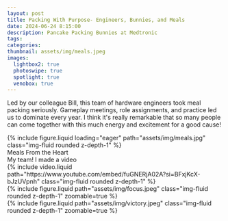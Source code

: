 ```yaml
---
layout: post
title: Packing With Purpose- Engineers, Bunnies, and Meals
date: 2024-06-24 8:15:00
description: Pancake Packing Bunnies at Medtronic
tags: 
categories: 
thumbnail: assets/img/meals.jpeg
images:
  lightbox2: true
  photoswipe: true
  spotlight: true
  venobox: true
---
```


Led by our colleague Bill, this team of hardware engineers took meal packing seriously. Gameplay meetings, role assignments, and practice led us to dominate every year. I think it's really remarkable that so many people can come together with this much energy and excitement for a good cause! 

<div class="row mt-3">
    <div class="col-sm mt-3 mt-md-0">
        {% include figure.liquid loading="eager" path="assets/img/meals.jpg" class="img-fluid rounded z-depth-1" %}
    </div>
</div>
<div class="caption">
    Meals From the Heart 
</div>
My team! I made a video

<div class="row mt-3">
    <div class="col-sm mt-3 mt-md-0">
        {% include video.liquid path="https://www.youtube.com/embed/fuGNERjA02A?si=BFxjKcX-bJzUVpnh" class="img-fluid rounded z-depth-1" %}
    </div>
</div>

<div class="col-

Pancake Packing Bunny Co. Forever!

<div class="row mt-3">
    <div class="col-sm mt-3 mt-md-0">
        {% include figure.liquid path="assets/img/focus.jpeg" class="img-fluid rounded z-depth-1" zoomable=true %}
    </div>
    <div class="col-sm mt-3 mt-md-0">
        {% include figure.liquid path="assets/img/victory.jpeg" class="img-fluid rounded z-depth-1" zoomable=true %}
    </div>
</div>
<!-- <div class="row mt-3">
    <div class="col-sm mt-3 mt-md-0">
        {% include figure.liquid loading="eager" path="assets/img/victory.jpeg" class="img-fluid rounded z-depth-1" %}
    </div>
</div> -->


<!-- <div class="row mt-3">
    <div class="col-sm mt-3 mt-md-0">
        {% include video.liquid path="assets/video/pexels-engin-akyurt-6069112-960x540-30fps.mp4" class="img-fluid rounded z-depth-1" controls=true autoplay=true %}
    </div>
    <div class="col-sm mt-3 mt-md-0">
        {% include video.liquid path="assets/video/pexels-engin-akyurt-6069112-960x540-30fps.mp4" class="img-fluid rounded z-depth-1" controls=true %}
    </div>
</div>
<div class="caption">
    A simple, elegant caption looks good between video rows, after each row, or doesn't have to be there at all.
</div> -->